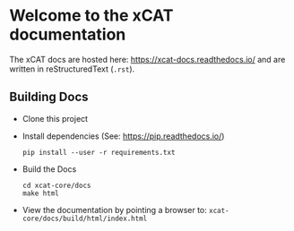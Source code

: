 # Welcome to the xCAT documentation

The xCAT docs are hosted here: https://xcat-docs.readthedocs.io/ and are written in reStructuredText (`.rst`). 

## Building Docs

* Clone this project 

* Install dependencies (See: https://pip.readthedocs.io/)
   ```
   pip install --user -r requirements.txt
   ```

* Build the Docs
   ```
   cd xcat-core/docs
   make html
   ```

* View the documentation by pointing a browser to: `xcat-core/docs/build/html/index.html`
